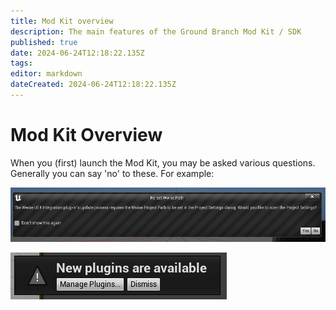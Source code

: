 ```yaml
---
title: Mod Kit overview
description: The main features of the Ground Branch Mod Kit / SDK
published: true
date: 2024-06-24T12:18:22.135Z
tags: 
editor: markdown
dateCreated: 2024-06-24T12:18:22.135Z
---
```


# Mod Kit Overview

When you (first) launch the Mod Kit, you may be asked various questions. Generally you can say 'no' to these. For example:

![modkit_wwisewarning.jpg](/images/sdk/modkit_wwisewarning.jpg)

![modkit_newplugins.jpg](/images/sdk/modkit_newplugins.jpg)